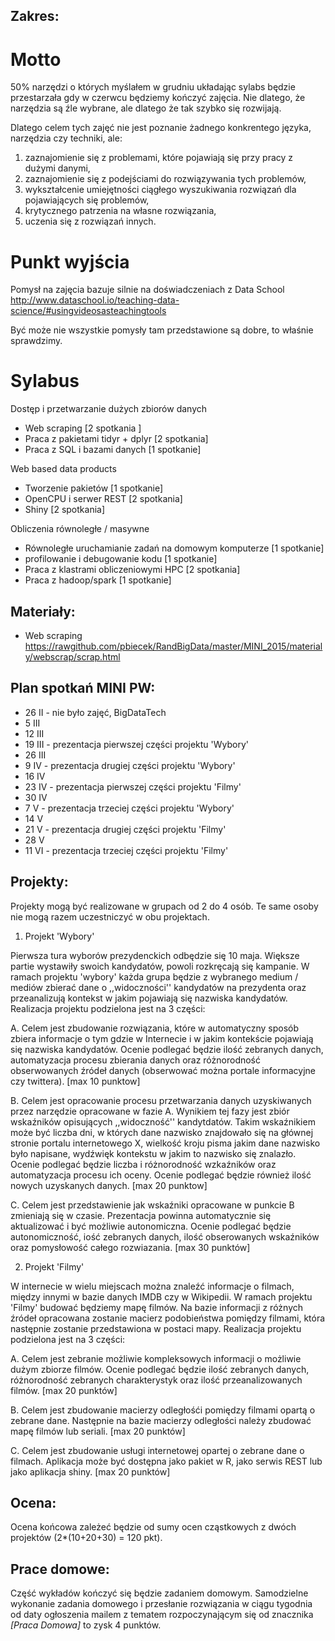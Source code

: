 Zakres:
-------

# Motto

50% narzędzi o których myślałem w grudniu układając sylabs będzie przestarzała gdy w czerwcu będziemy kończyć zajęcia. 
Nie dlatego, że narzędzia są źle wybrane, ale dlatego że tak szybko się rozwijają.

Dlatego celem tych zajęć nie jest poznanie żadnego konkrentego języka, narzędzia czy techniki, ale:

1. zaznajomienie się z problemami, które pojawiają się przy pracy z dużymi danymi,
2. zaznajomienie się z podejściami do rozwiązywania tych problemów,
3. wykształcenie umiejętności ciągłego wyszukiwania rozwiązań dla pojawiających się problemów,
4. krytycznego patrzenia na własne rozwiązania,
5. uczenia się z rozwiązań innych.



# Punkt wyjścia

Pomysł na zajęcia bazuje silnie na doświadczeniach z Data School
http://www.dataschool.io/teaching-data-science/#usingvideosasteachingtools

Być może nie wszystkie pomysły tam przedstawione są dobre, to właśnie sprawdzimy.



# Sylabus

Dostęp i przetwarzanie dużych zbiorów danych
* Web scraping [2 spotkania ]
* Praca z pakietami tidyr + dplyr [2 spotkania] 
* Praca z SQL i bazami danych [1 spotkanie]

Web based data products
* Tworzenie pakietów [1 spotkanie]
* OpenCPU i serwer REST [2 spotkania]
* Shiny [2 spotkania]

Obliczenia równoległe / masywne
* Równoległe uruchamianie zadań na domowym komputerze [1 spotkanie]
* profilowanie i debugowanie kodu [1 spotkanie]
* Praca z klastrami obliczeniowymi HPC [2 spotkania]
* Praca z hadoop/spark [1 spotkanie]


Materia&#322;y:
---------------

* Web scraping https://rawgithub.com/pbiecek/RandBigData/master/MINI_2015/materialy/webscrap/scrap.html


Plan spotka&#324; MINI PW:
-------------------------

* 26 II - nie było zajęć, BigDataTech
* 5 III
* 12 III
* 19 III - prezentacja pierwszej części projektu 'Wybory'
* 26 III
* 9 IV  - prezentacja drugiej części projektu 'Wybory'
* 16 IV 
* 23 IV - prezentacja pierwszej części projektu 'Filmy'
* 30 IV
* 7 V  - prezentacja trzeciej części projektu 'Wybory'
* 14 V
* 21 V - prezentacja drugiej części projektu 'Filmy'
* 28 V
* 11 VI - prezentacja trzeciej części projektu 'Filmy'


Projekty:
---------

Projekty mogą być realizowane w grupach od 2 do 4 osób. Te same osoby nie mogą razem uczestniczyć w obu projektach.

1. Projekt 'Wybory'

Pierwsza tura wyborów prezydenckich odbędzie się 10 maja. Większe partie wystawiły swoich kandydatów, powoli rozkręcają się kampanie. W ramach projektu 'wybory' każda grupa będzie z wybranego medium / mediów zbierać dane o ,,widoczności'' kandydatów na prezydenta oraz przeanalizują kontekst w jakim pojawiają się nazwiska kandydatów. Realizacja projektu podzielona jest na 3 części:

A. Celem jest zbudowanie rozwiązania, które w automatyczny sposób zbiera informacje o tym gdzie w Internecie i w jakim kontekście pojawiają się nazwiska kandydatów. Ocenie podlegać będzie ilość zebranych danych, automatyzacja procesu zbierania danych oraz różnorodność obserwowanych źródeł danych (obserwować można portale informacyjne czy twittera). [max 10 punktow]

B. Celem jest opracowanie procesu przetwarzania danych uzyskiwanych przez narzędzie opracowane w fazie A. Wynikiem tej fazy jest zbiór wskaźników opisujących ,,widoczność'' kandytdatów. Takim wskaźnikiem może być liczba dni, w których dane nazwisko znajdowało się na głównej stronie portalu internetowego X, wielkość kroju pisma jakim dane nazwisko było napisane, wydźwięk kontekstu w jakim to nazwisko się znalazło. Ocenie podlegać będzie liczba i różnorodność wzkaźników oraz automatyzacja procesu ich oceny. Ocenie podlegać będzie również ilość nowych uzyskanych danych. [max 20 punktow]

C. Celem jest przedstawienie jak wskaźniki opracowane w punkcie B zmieniają się w czasie. Prezentacja powinna automatycznie się aktualizować i być możliwie autonomiczna. Ocenie podlegać będzie autonomiczność, iość zebranych danych, ilość obserowanych wskaźników oraz pomysłowość całego rozwiazania. [max 30 punktów]


2. Projekt 'Filmy'

W internecie w wielu miejscach można znaleźć informacje o filmach, między innymi w bazie danych IMDB czy w Wikipedii.
W ramach projektu 'Filmy' budować będziemy mapę filmów. Na bazie informacji z różnych źródeł opracowana zostanie macierz podobieństwa pomiędzy filmami, która następnie zostanie przedstawiona w postaci mapy. Realizacja projektu podzielona jest na 3 części:

A. Celem jest zebranie możliwie kompleksowych informacji o możliwie dużym zbiorze filmów. Ocenie podlegać będzie ilość zebranych danych, różnorodność zebranych charakterystyk oraz ilość przeanalizowanych filmów. [max 20 punktów]

B. Celem jest zbudowanie macierzy odległośći pomiędzy filmami opartą o zebrane dane. Następnie na bazie macierzy odległości należy zbudować mapę filmów lub seriali. [max 20 punktów]

C. Celem jest zbudowanie usługi internetowej opartej o zebrane dane o filmach. Aplikacja może być dostępna jako pakiet w R, jako serwis REST lub jako aplikacja shiny. [max 20 punktów]



Ocena:
------
Ocena ko&#324;cowa zale&#380;e&#263; b&#281;dzie od sumy ocen cz&#261;stkowych z dwóch projektów (2*(10+20+30) = 120 pkt).

Prace domowe:
-------------
Cz&#281;&#347;&#263; wyk&#322;adów ko&#324;czy&#263; si&#281; b&#281;dzie zadaniem domowym. Samodzielne wykonanie zadania domowego i przes&#322;anie rozwi&#261;zania w ci&#261;gu tygodnia od daty og&#322;oszenia mailem z tematem rozpoczynaj&#261;cym si&#281; od znacznika _[Praca Domowa]_ to zysk 4 punktów.

